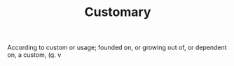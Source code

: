 ---
title: Customary
letter: C
permalink: "/definitions/bld-customary.html"
body: According to custom or usage; founded on, or growing out of, or dependent on,
  a custom, (q. v
published_at: '2018-07-07'
source: Black's Law Dictionary 2nd Ed (1910)
layout: post
---